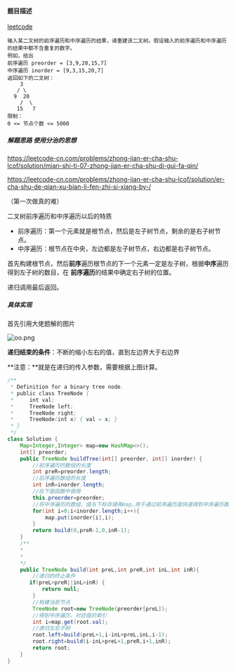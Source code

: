 #### 题目描述

[leetcode](https://leetcode-cn.com/problems/zhong-jian-er-cha-shu-lcof/)

```
输入某二叉树的前序遍历和中序遍历的结果，请重建该二叉树。假设输入的前序遍历和中序遍历的结果中都不含重复的数字。
例如，给出
前序遍历 preorder = [3,9,20,15,7]
中序遍历 inorder = [9,3,15,20,7]
返回如下的二叉树：
    3
   / \
  9  20
    /  \
   15   7
限制：
0 <= 节点个数 <= 5000
```

##### 解题思路 使用分治的思想

https://leetcode-cn.com/problems/zhong-jian-er-cha-shu-lcof/solution/mian-shi-ti-07-zhong-jian-er-cha-shu-di-gui-fa-qin/

https://leetcode-cn.com/problems/zhong-jian-er-cha-shu-lcof/solution/er-cha-shu-de-qian-xu-bian-li-fen-zhi-si-xiang-by-/

（第一次做真的难）

二叉树前序遍历和中序遍历以后的特质

- 前序遍历：第一个元素就是根节点，然后是左子树节点，剩余的是右子树节点。
- 中序遍历：根节点在中央，左边都是左子树节点，右边都是右子树节点。

首先构建根节点，然后**前序**遍历根节点的下一个元素一定是左子树，根据**中序**遍历得到左子树的数目，在 **前序遍历**的结果中确定右子树的位置。

递归调用最后返回。

##### 具体实现

首先引用大佬题解的图片

![oo.png](https://i.loli.net/2020/10/01/azVDMIGCpWFLl4h.png)

**递归结束的条件**：不断的缩小左右的值，直到左边界大于右边界

**注意：**就是在递归的传入参数，需要根据上图计算。

```java
/**
 * Definition for a binary tree node.
 * public class TreeNode {
 *     int val;
 *     TreeNode left;
 *     TreeNode right;
 *     TreeNode(int x) { val = x; }
 * }
 */
class Solution {
    Map<Integer,Integer> map=new HashMap<>();
    int[] preorder;
    public TreeNode buildTree(int[] preorder, int[] inorder) {
        //前序遍历的数组的长度
        int preR=preorder.length;
        //后序遍历数组的长度
        int inR=inorder.length;
        //在下面函数中使用
        this.preorder=preorder;
        //将中序遍历的数组，值与下标存储再map,用于通过前序遍历值快速得到中序遍历数组的位置,用空间换时间，如果不这样，需要在中序遍历中每次遍历数组
        for(int i=0;i<inorder.length;i++){
            map.put(inorder[i],i);
        }
        return build(0,preR-1,0,inR-1);
    }
    /**
    *
    *
    */
    public TreeNode build(int preL,int preR,int inL,int inR){
        //递归的终止条件
       if(preL>preR||inL>inR) {
           return null;
        }
        //构建当前节点
        TreeNode root=new TreeNode(preorder[preL]);
        //得到中序遍历，对应值的索引
        int i=map.get(root.val);
        //递归左右子树
        root.left=build(preL+1,i-inL+preL,inL,i-1);
        root.right=build(i-inL+preL+1,preR,i+1,inR);
        return root;
    }
}
```

